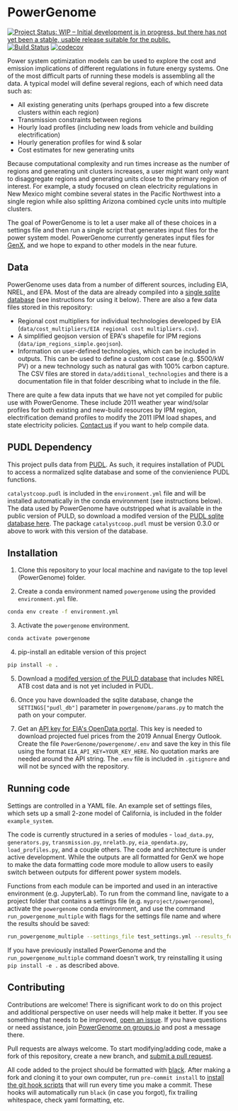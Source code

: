 # PowerGenome

[![Project Status: WIP – Initial development is in progress, but there has not yet been a stable, usable release suitable for the public.](https://www.repostatus.org/badges/latest/wip.svg)](https://www.repostatus.org/#wip)
[![Build Status](https://travis-ci.com/gschivley/PowerGenome.svg?token=yTGQ4JcCGLW2GZpmvXHw&branch=master)](https://travis-ci.com/gschivley/PowerGenome)
[![codecov](https://codecov.io/gh/gschivley/PowerGenome/branch/master/graph/badge.svg?token=7KJYLE3jOW)](https://codecov.io/gh/gschivley/PowerGenome)

Power system optimization models can be used to explore the cost and emission implications of different regulations in future energy systems. One of the most difficult parts of running these models is assembling all the data. A typical model will define several regions, each of which need data such as:

- All existing generating units (perhaps grouped into a few discrete clusters within each region)
- Transmission constraints between regions
- Hourly load profiles (including new loads from vehicle and building electrification)
- Hourly generation profiles for wind & solar
- Cost estimates for new generating units

Because computational complexity and run times increase as the number of regions and generating unit clusters increases, a user might want only want to disaggregate regions and generating units close to the primary region of interest. For example, a study focused on clean electricity regulations in New Mexico might combine several states in the Pacific Northwest into a single region while also splitting Arizona combined cycle units into multiple clusters.

The goal of PowerGenome is to let a user make all of these choices in a settings file and then run a single script that generates input files for the power system model. PowerGenome currently generates input files for [GenX](https://energy.mit.edu/wp-content/uploads/2017/10/Enhanced-Decision-Support-for-a-Changing-Electricity-Landscape.pdf), and we hope to expand to other models in the near future.

## Data

PowerGenome uses data from a number of different sources, including EIA, NREL, and EPA. Most of the data are already compiled into a [single sqlite database](https://drive.google.com/open?id=18tLKbok1-me81SkfWAhSLXmy5HW6RdvI) (see instructions for using it below). There are also a few data files stored in this repository:

- Regional cost multipliers for individual technologies developed by EIA (`data/cost_multipliers/EIA regional cost multipliers.csv`).
- A simplified geojson version of EPA's shapefile for IPM regions (`data/ipm_regions_simple.geojson`).
- Information on user-defined technologies, which can be included in outputs. This can be used to define a custom cost case (e.g. $500/kW PV) or a new technology such as natural gas with 100% carbon capture. The CSV files are stored in `data/additional_technologies` and there is a documentation file in that folder describing what to include in the file.

There are quite a few data inputs that we have not yet compiled for public use with PowerGenome. These include 2011 weather year wind/solar profiles for both existing and new-build resources by IPM region, electrification demand profiles to modify the 2011 IPM load shapes, and state electricity policies. [Contact us](mailto:powergenome@carbonimpact.co) if you want to help compile data.

## PUDL Dependency

This project pulls data from [PUDL](https://github.com/catalyst-cooperative/pudl). As such, it requires installation of PUDL to access a normalized sqlite database and some of the convienience PUDL functions.

`catalystcoop.pudl` is included in the `environment.yml` file and will be installed automatically in the conda environment (see instructions below). The data used by PowerGenome have outstripped what is available in the public version of PULD, so download a modifed version of the [PUDL sqlite database here](https://drive.google.com/open?id=1LixZ6atMetvPRQlhO0kSWzzmIMh6GGw3). The package `catalystcoop.pudl` must be version 0.3.0 or above to work with this version of the database.

## Installation

1. Clone this repository to your local machine and navigate to the top level (PowerGenome) folder.

2. Create a conda environment named `powergenome` using the provided `environment.yml` file.

```sh
conda env create -f environment.yml
```

3. Activate the `powergenome` environment.

```sh
conda activate powergenome
```

4. pip-install an editable version of this project

```sh
pip install -e .
```

5. Download a [modifed version of the PULD database](https://drive.google.com/open?id=18tLKbok1-me81SkfWAhSLXmy5HW6RdvI) that includes NREL ATB cost data and is not yet included in PUDL.

6. Once you have downloaded the sqlite database, change the `SETTINGS["pudl_db"]` parameter in `powergenome/params.py` to match the path on your computer.

7. Get an [API key for EIA's OpenData portal](https://www.eia.gov/opendata/register.php). This key is needed to download projected fuel prices from the 2019 Annual Energy Outlook. Create the file `PowerGenome/powergenome/.env` and save the key in this file using the format `EIA_API_KEY=YOUR_KEY_HERE`. No quotation marks are needed around the API string. The `.env` file is included in `.gitignore` and will not be synced with the repository.

## Running code

Settings are controlled in a YAML file. An example set of settings files, which sets up a small 2-zone model of California, is included in the folder `example_system`.

The code is currently structured in a series of modules - `load_data.py`, `generators.py`, `transmission.py`, `nrelatb.py`, `eia_opendata.py`, `load_profiles.py`, and a couple others. The code and architecture is under active development. While the outputs are all formatted for GenX we hope to make the data formatting code more module to allow users to easily switch between outputs for different power system models.

Functions from each module can be imported and used in an interactive environment (e.g. JupyterLab). To run from the command line, navigate to a project folder that contains a settings file (e.g. `myproject/powergenome`), activate the  `powergenome` conda environment, and use the command `run_powergenome_multiple` with flags for the settings file name and where the results should be saved:

```sh
run_powergenome_multiple --settings_file test_settings.yml --results_folder test_system
```

If you have previously installed PowerGenome and the `run_powergenome_multiple` command doesn't work, try reinstalling it using `pip install -e .` as described above.

## Contributing

Contributions are welcome! There is significant work to do on this project and additional perspective on user needs will help make it better. If you see something that needs to be improved, [open an issue](https://github.com/gschivley/PowerGenome/issues). If you have questions or need assistance, join [PowerGenome on groups.io](https://groups.io/g/powergenome) and post a message there.

Pull requests are always welcome. To start modifying/adding code, make a fork of this repository, create a new branch, and [submit a pull request](https://help.github.com/en/github/collaborating-with-issues-and-pull-requests/creating-a-pull-request-from-a-fork).

All code added to the project should be formatted with [black](https://black.readthedocs.io/en/stable/). After making a fork and cloning it to your own computer, run `pre-commit install` to [install the git hook scripts](https://pre-commit.com/#3-install-the-git-hook-scripts) that will run every time you make a commit. These hooks will automatically run `black` (in case you forgot), fix trailing whitespace, check yaml formatting, etc.
